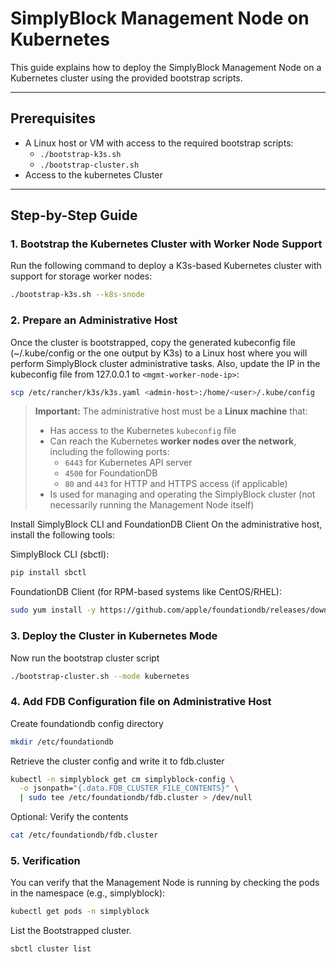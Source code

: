 # SimplyBlock Management Node on Kubernetes

This guide explains how to deploy the SimplyBlock Management Node on a Kubernetes cluster using the provided bootstrap scripts.

---

## Prerequisites

- A Linux host or VM with access to the required bootstrap scripts:
  - `./bootstrap-k3s.sh`
  - `./bootstrap-cluster.sh`
- Access to the kubernetes Cluster

---

## Step-by-Step Guide

### 1. Bootstrap the Kubernetes Cluster with Worker Node Support

Run the following command to deploy a K3s-based Kubernetes cluster with support for storage worker nodes:

```bash
./bootstrap-k3s.sh --k8s-snode
```

### 2. Prepare an Administrative Host

Once the cluster is bootstrapped, copy the generated kubeconfig file (~/.kube/config or the one output by K3s) to a Linux host where you will perform SimplyBlock cluster administrative tasks. Also, update the IP in the kubeconfig file from 127.0.0.1 to ``<mgmt-worker-node-ip>``:

```bash
scp /etc/rancher/k3s/k3s.yaml <admin-host>:/home/<user>/.kube/config
```

> **Important:** The administrative host must be a **Linux machine** that:
>
> - Has access to the Kubernetes `kubeconfig` file  
> - Can reach the Kubernetes **worker nodes over the network**, including the following ports:
>   - `6443` for Kubernetes API server  
>   - `4500` for FoundationDB  
>   - `80` and `443` for HTTP and HTTPS access (if applicable)  
> - Is used for managing and operating the SimplyBlock cluster (not necessarily running the Management Node itself)

Install SimplyBlock CLI and FoundationDB Client
On the administrative host, install the following tools:

SimplyBlock CLI (sbctl):

```bash
pip install sbctl
```

FoundationDB Client (for RPM-based systems like CentOS/RHEL):

```bash
sudo yum install -y https://github.com/apple/foundationdb/releases/download/7.3.3/foundationdb-clients-7.3.3-1.el7.x86_64.rpm
```


### 3. Deploy the Cluster in Kubernetes Mode
Now run the bootstrap cluster script
```bash
./bootstrap-cluster.sh --mode kubernetes
```

### 4. Add FDB Configuration file on Administrative Host

Create foundationdb config directory

```bash
mkdir /etc/foundationdb
```

Retrieve the cluster config and write it to fdb.cluster

```bash
kubectl -n simplyblock get cm simplyblock-config \
  -o jsonpath="{.data.FDB_CLUSTER_FILE_CONTENTS}" \
  | sudo tee /etc/foundationdb/fdb.cluster > /dev/null
```

Optional: Verify the contents

```bash
cat /etc/foundationdb/fdb.cluster
```

### 5. Verification
You can verify that the Management Node is running by checking the pods in the namespace (e.g., simplyblock):

```bash
kubectl get pods -n simplyblock
```

List the Bootstrapped cluster.

```bash
sbctl cluster list
```
